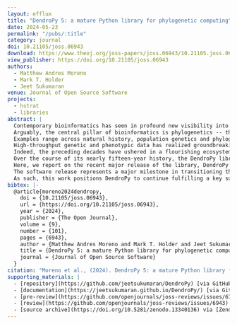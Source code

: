 ```yaml
---
layout: efflux
title: "DendroPy 5: a mature Python library for phylogenetic computing"
date: 2024-05-23
permalink: "/pubs/:title"
category: journal
doi: 10.21105/joss.06943
download: https://www.theoj.org/joss-papers/joss.06943/10.21105.joss.06943.pdf
view_publisher: https://doi.org/10.21105/joss.06943
authors:
  - Matthew Andres Moreno
  - Mark T. Holder
  - Jeet Sukumaran
venue: Journal of Open Source Software
projects:
  - hstrat
  - libraries
abstract: |
  Contemporary bioinformatics has seen in profound new visibility into the composition, structure, and history of the natural world around us.
  Arguably, the central pillar of bioinformatics is phylogenetics -- the study of hereditary relatedness among organisms. Insight from phylogenetic analysis has touched nearly every corner of biology.
  Examples range across natural history, population genetics and phylogeography, conservation biology, public health, medicine, *in vivo* and *in silico* experimental evolution, application-oriented evolutionary algorithms, and beyond.
  High-throughput genetic and phenotypic data has realized groundbreaking results, in large part, through conjunction with open-source software used to process and analyze it.
  Indeed, the preceding decades have ushered in a flourishing ecosystem of bioinformatics software applications and libraries.
  Over the course of its nearly fifteen-year history, the DendroPy library for phylogenetic computation in Python has established a generalist niche in serving the bioinformatics community.
  Here, we report on the recent major release of the library, DendroPy version 5.
  The software release represents a major milestone in transitioning the library to a sustainable long-term development and maintenance trajectory.
  As such, this work positions DendroPy to continue fulfilling a key supporting role in phyloinformatics infrastructure.
bibtex: |-
  @article{moreno2024dendropy,
    doi = {10.21105/joss.06943},
    url = {https://doi.org/10.21105/joss.06943},
    year = {2024},
    publisher = {The Open Journal},
    volume = {9},
    number = {101},
    pages = {6943},
    author = {Matthew Andres Moreno and Mark T. Holder and Jeet Sukumaran},
    title = {DendroPy 5: a mature Python library for phylogenetic computing},
    journal = {Journal of Open Source Software}
  }
citation: "Moreno et al., (2024). DendroPy 5: a mature Python library for phylogenetic computing. Journal of Open Source Software, 9(101), 6943, https://doi.org/10.21105/joss.06943"
supporting_materials: |
  - [repository](https://github.com/jeetsukumaran/DendroPy) [via GitHub <i class="icon-github-1"></i>](https://github.com/)
  - [documentation](https://jeetsukumaran.github.io/DendroPy/) [via GitHub Pages <i class="icon-github-1"></i>](https://pages.github.com/)
  - [pre-review](https://github.com/openjournals/joss-reviews/issues/6789) [via GitHub <i class="icon-github-1"></i>](https://github.com/)
  - [review](https://github.com/openjournals/joss-reviews/issues/6943) [via GitHub <i class="icon-github-1"></i>](https://github.com/)
  - [source archive](https://doi.org/10.5281/zenodo.13340136) via [Zenodo *z*](https://zenodo.org)
---
```

